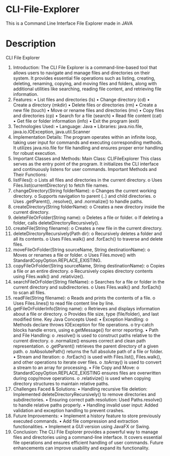 # CLI-File-Explorer
This is a Command Line Interface File Explorer made in JAVA

# Description
CLI File Explorer
1. Introduction:
The CLI File Explorer is a command-line-based tool that allows users to navigate and manage files and directories on their system. It provides essential file operations such as listing, creating, deleting, renaming, copying, and moving files and folders, along with additional utilities like searching, reading file content, and retrieving file information.
2. Features:
•	List files and directories (ls)
•	Change directory (cd)
•	Create a directory (mkdir)
•	Delete files or directories (rm)
•	Create a new file (touch)
•	Move or rename files and directories (mv)
•	Copy files and directories (cp)
•	Search for a file (search)
•	Read file content (cat)
•	Get file or folder information (info)
•	Exit the program (exit)
3. Technologies Used:
•	Language: Java
•	Libraries: java.nio.file, java.io.IOException, java.util.Scanner
4. Implementation Details:
The program operates within an infinite loop, taking user input for commands and executing corresponding methods. It utilizes java.nio.file for file handling and ensures proper error handling for robust execution.
5. Important Classes and Methods:
Main Class: CLIFileExplorer
This class serves as the entry point of the program. It initializes the CLI interface and continuously listens for user commands.
Important Methods and Their Functions:
1.	listFiles():
o	Lists all files and directories in the current directory.
o	Uses Files.list(currentDirectory) to fetch file names.
2.	changeDirectory(String folderName):
o	Changes the current working directory.
o	Supports navigation to parent (..) and child directories.
o	Uses .getParent(), .resolve(), and .normalize() to handle paths.
3.	createDirectory(String folderName):
o	Creates a new directory inside the current directory.
4.	deleteFileOrFolder(String name):
o	Deletes a file or folder.
o	If deleting a folder, calls deleteDirectoryRecursively().
5.	createFile(String filename):
o	Creates a new file in the current directory.
6.	deleteDirectoryRecursively(Path dir):
o	Recursively deletes a folder and all its contents.
o	Uses Files.walk() and .forEach() to traverse and delete files.
7.	moveFileOrFolder(String sourceName, String destinationName):
o	Moves or renames a file or folder.
o	Uses Files.move() with StandardCopyOption.REPLACE_EXISTING.
8.	copyFileOrFolder(String sourceName, String destinationName):
o	Copies a file or an entire directory.
o	Recursively copies directory contents using Files.walk() and .relativize().
9.	searchFileOrFolder(String fileName):
o	Searches for a file or folder in the current directory and subdirectories.
o	Uses Files.walk() and .forEach() to scan all files.
10.	readFile(String filename):
o	Reads and prints the contents of a file.
o	Uses Files.lines() to read file content line by line.
11.	getFileOrFolderInfo(String name):
o	Retrieves and displays information about a file or directory.
o	Provides file size, type (file/folder), and last modified time.
Key Java Concepts Used:
•	Exception Handling:
o	Methods declare throws IOException for file operations.
o	try-catch blocks handle errors, using e.getMessage() for error reporting.
•	Path and File Handling:
o	.resolve() is used to construct paths relative to the current directory.
o	.normalize() ensures correct and clean path representation.
o	.getParent() retrieves the parent directory of a given path.
o	.toAbsolutePath() returns the full absolute path of a file or folder.
•	Stream and Iteration:
o	.forEach() is used with Files.list(), Files.walk(), and other operations to iterate over files.
o	.toArray() is used to convert a stream to an array for processing.
•	File Copy and Move:
o	StandardCopyOption.REPLACE_EXISTING ensures files are overwritten during copy/move operations.
o	.relativize() is used when copying directory structures to maintain relative paths.
6. Challenges Faced & Solutions:
•	Handling recursive file deletion: Implemented deleteDirectoryRecursively() to remove directories and subdirectories.
•	Ensuring correct path resolution: Used Paths.resolve() to handle relative paths properly.
•	Handling invalid user input: Added validation and exception handling to prevent crashes.
7. Future Improvements:
•	Implement a history feature to store previously executed commands.
•	Add file compression and extraction functionalities.
•	Implement a GUI version using JavaFX or Swing.
8. Conclusion:
The CLI File Explorer provides a powerful way to manage files and directories using a command-line interface. It covers essential file operations and ensures efficient handling of user commands. Future enhancements can improve usability and expand its functionality.


